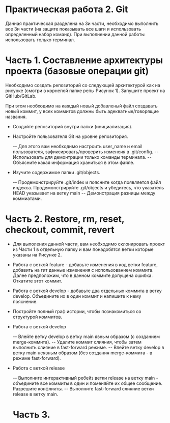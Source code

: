 # Практическая работа 2. Git

Данная практическая разделена на 3и части, необходимо выполнить все 3и части (на защите показывать все шаги и использовать определенный набор команд). 
При выполнении данной работы использовать только терминал. 

# Часть 1. Составление архитектуры проекта (базовые операции git)

Необходимо создать репозиторий со следующей архитектурой как на рисунке (смотри в корнепой папке репы Рисунок 1). Запушите проект на GitHub/GitLab.

При этом необходимо на каждый новый добавленый файл создавать новый коммит, у всех коммитов должны быть адекватные/говорящие названия.

- Создайте репозиторий внутри папки (инициализация). 

- Настройте пользователя Git на уровне репозитория.

  -- Для этого вам необходимо настроить user_name и email пользователя, зафиксировать/проверить изменеия в .git/config.
  -- Использовать для демонтрации только команды терминала.
  -- Объясните какая информация храниться в этом файле.

- Изучите содержимое папки .git/objects.
 
  -- Продемонстрируйте .git/index и поясните когда появляется файл индекса. Продемонстрируйте .git/objects и убедитесь, что указатель HEAD указывает на ветку main
  -- Демонстрация разницы между коммиатами. 



# Часть 2. Restore, rm, reset, checkout, commit, revert

- Для выполения данной части, вам необходимо склонировать проект из Части 1 в отдельную папку и вам понадобятся ветки которые указаны на Рисунке 2. 

- Работа с веткой feature - добавьте изменения в код ветки feature, добавить на гит данные изменения с использованием коммита. Далее предположим, что в данном коммите  допущена ошибка. Откатите этот коммит.

- Работа с веткой develop - добавьте два отдельных коммита в ветку develop.  Объедините их в один коммит и напишите к нему пояснение.

- Постройте полный граф истории, чтобы познакомиться со структурой коммитов.

- Работа с веткой develop

  -- Влейте ветку develop в ветку main явным образом (с созданием merge-коммита).
  -- Удалите коммит слияния, чтобы затем выполнить слияние в fast-forward режиме.
  -- Влейте ветку develop в ветку main неявным образом (без создания merge-коммита - в режиме fast-forward).

- Работа с веткой release

  -- Выполните интерактивный ребейз ветки release на ветку main - объедините все коммиты в один и поменяйте их общее сообщение. 
Разрешите конфликты.
  -- Выполните fast-forward слияние ветки release в ветку main.
  
  # Часть 3. 
